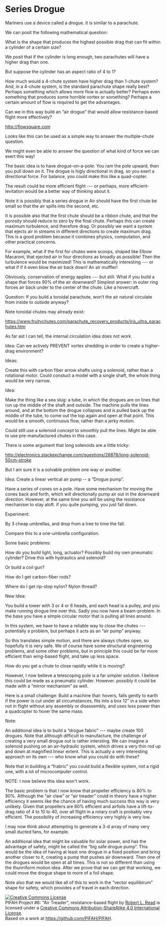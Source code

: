 # Series Drogue

Mariners use a device called a drogue.  it is similar to a parachute.

We can posit the following mathematical question:

What is the shape that produces the highest possible drag that can fit within a cylinder of a certain size?

We posit that if the cylinder is long enough, two parachutes will have a higher drag than one.

But suppose the cylinder has an aspect ratio of 4 to 1?

How much would a 4-chute system have higher drag than 1-chute system?  And, in a 4-chute system, is the standard parachute shape really best?  Perhaps something which allows more flow is actually better?  Perhaps even something that produces some horrible vortex or something?  Perhaps a certain amount of flow is required to get the advantages.

Can we in this way build an “air drogue” that would allow resistance-based flight more effectively?


http://flowsquare.com

Looks like this can be used as a simple way to answer the multiple-chute question.

We might even be able to answer the question of what kind of force we can exert this way!

The basic idea is to have drogue-on-a-pole.  You ram the pole upward, then you pull down on it.  The drogue is higly directional in drag, so you exert a directional force.  For balance, you could make this like a quad-copter.

The result could be more efficient flight --- or perhaps, more efficient-levitation would be a better way of thinking about it.

Note it is possibly that a series drogue in Air should have the first chute be small so that the air spills into the second, etc.

It is possible also that the first chute should be a ribbon chute, and that the porosity should reduce to zero by the final chute.  Perhaps this can create maximum turbulence, and therefore drag.  Or possibly we want a system that ejects air in streams in different directions to create maximum drag.  This is a good problem because it combines physics, computation, and other practical concerns.

For example, what if the first for chutes were scoops, shaped like Elbow Macaroni, that ejected air in four directions as broadly as possible!  Then the turbulence would be maximized!  This is mathematically interesting --- or what if if it even blow the air back down!  An air muffler!

Obviously, conservation of energy applies --- but still.  What if you build a shape that forces 90% of the air downward?  Simplest answer: in outer ring forces air back under to the center of the chute.  Like a hovercraft.



Question:  If you build a toroidal parachute, won’t the air natural circulate from inside to outside anyway?

Note toroidal chutes may already exist:

https://www.fruitychutes.com/parachute_recovery_products/iris_ultra_parachutes.htm

As far ast I can tell, the internal circulation idea does not work.

Idea: Can we actively PREVENT vortex shedding in order to create a higher-drag environment?

Ideas:

Create this with carbon fiber arrow shafts using a solenoid, rather than a rotational motor.  Could constuct a model with a single shaft, the whole thing would be very narrow.

Idea:

Make the thing like a sea slug: a tube, in which the drogues are on lines that run up the middle of the shaft and outside.  The machine pulls the lines around, and at the bottom the drogue collapses and is pulled back up the middle of the tube, to come out the top again and open at that point.  This would be a smooth, continuous flow, rather than a jerky motion.

Could still use a solenoid concept to smoothly pull the lines.  Might be able to use pre-manufactured chutes in this case.



There is some argument that long solenoids are a little tricky:

http://electronics.stackexchange.com/questions/28878/long-solenoid-50cm-stroke

But I am sure it is a solvable problem one way or another.

Idea:  Create a linear vertical air pump -- a “Drogue pump”.

Have a series of cones on a pole.  Have some mechanism for moving the cones back and forth, which will directionally pump air out in the downward direction.  However, at the same time you will be using the resistance mechanism to stay aloft.  if you quite pumping, you just fall down.


Experiment:

By 3 cheap umbrellas, and drop from a tree to time the fall.

Compare this to a one-umbrella configuration.

Some basic problems:

How do you build light, long, actuator?  Possibly build my own pneumatic cylinder?  Drive this with hydraulics and solenoid?

Or build a coil gun?

How do I get carbon-fiber rods?

Where do I get rip-stop nylon?  Nylon thread?

New Idea:

You build a tower with 3 or 4 or 6 heads, and each head is a pulley, and you make running drogue line over this. Sadly you now have a beam-problem.  In the base you have a simple circular motor that is pulling all lines around.



In this system, we have to have a reliable way to close the chutes --- potentially a problem, but perhaps it acts as an “air pump” anyway.

So this translates simple motion, and there are always chutes open, so hopefully it is very safe.  We of course have some structural engineering problems, and some other problems, but in principle this could be far more efficient than wing-based flight, and take up less space.

How do you get a chute to close rapidly while it is moving?

However, I now believe a telescoping pole is a far simpler solution.  I believe this could be made as a pneumatic cylinder.  However. possibly it could be made with a “mirror mechanism” as well.

Here is a small challenge: 
Build a machine that:
hovers,
falls gently to earth if the power is cut under all circumstances,
fits into a box 12” in a side when not in flight without any assembly or disassembly, and
uses less power than a quadcopter to hover the same mass.

Note:

An additional idea is to build a “drogue fabric” --- maybe create 100 drogues.  Note that although difficult to manufacture, the challenge of creating a very small drogue out is rather intersting.  We can imagine a solenoid pushing on an air-hydraulic system, which drives a very thin rod up and down at magnified linear extent.  This is actually a very interesting approach on its own --- who know what you could do with these?

Note that in building a “frabric” you could build a flexible system, not a rigid one, with a lot of microcomputer control.

NOTE: I now believe this idea won't work.

The basic problem is that I now know that propeller efficiency is 80% to 90%.  Although the “air claw” or “air treader” could in theory have a higher efficiency it seems like the chance of having much success this way is very unlikely.  Given that propellers are 80% efficient and airfoils have a lift-to-drag ratio of 4 to 10 to 40, over all flight in a rotary craft is probably very efficient.  The possibility of increasing efficiency very highly is very low.

I may now think about attempting to generate a 3-d array of many very small ducted fans, for example.

An additional idea that might be valuable for solar power, and has the advantage of safety, might be called the “big safe drogue pump”.  This would be the idea of having at least one drogue in a fixed position and bring another closer to it, creating a pump that pushes air downward.  Then one of the drogues would be open at all times.  This is not so different than using the thunniform motion idea.  After we prove that we can get that working, we could move the drogue shape to more of a foil shape.

Note also that we would like all of this to work in the “vector equilibirum” shape for safety, which provides a of travel in each direction.

<a rel="license" href="http://creativecommons.org/licenses/by-sa/4.0/"><img alt="Creative Commons License" style="border-width:0" src="https://i.creativecommons.org/l/by-sa/4.0/88x31.png" /></a><br /><span xmlns:dct="http://purl.org/dc/terms/" href="http://purl.org/dc/dcmitype/Text" property="dct:title" rel="dct:type">PIFAH Project #6: "Air Treader", resistance-based flight</span> by <a xmlns:cc="http://creativecommons.org/ns#" href="https://github.com/PIFAH/PIFAH" property="cc:attributionName" rel="cc:attributionURL">Robert L. Read</a> is licensed under a <a rel="license" href="http://creativecommons.org/licenses/by-sa/4.0/">Creative Commons Attribution-ShareAlike 4.0 International License</a>.<br />Based on a work at <a xmlns:dct="http://purl.org/dc/terms/" href="https://github.com/PIFAH/PIFAH" rel="dct:source">https://github.com/PIFAH/PIFAH</a>.
